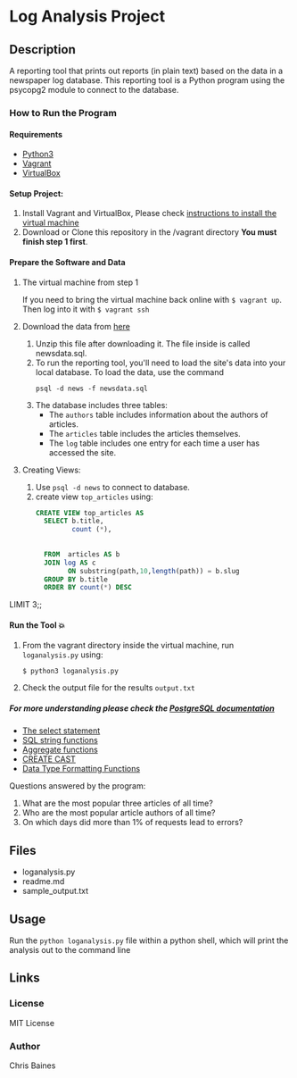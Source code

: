 # Log Analysis Project

## Description
A reporting tool that prints out reports (in plain text) based on the data in a newspaper log database. This reporting tool is a Python program using the psycopg2 module to connect to the database.

### How to Run the Program

#### Requirements
  * [Python3](https://www.python.org/)
  * [Vagrant](https://www.vagrantup.com/)
  * [VirtualBox](https://www.virtualbox.org/)

#### Setup Project:
  1. Install Vagrant and VirtualBox, Please check [instructions to install the virtual machine](https://classroom.udacity.com/courses/ud197/lessons/3423258756/concepts/14c72fe3-e3fe-4959-9c4b-467cf5b7c3a0)
  2. Download or Clone this repository in the /vagrant directory **You must finish step 1 first**.
  #### Prepare the Software and Data
 1. The virtual machine from step 1
 
       If you need to bring the virtual machine back online with `$ vagrant up`. Then log into it with `$ vagrant ssh`
 2. Download the data from [here](https://d17h27t6h515a5.cloudfront.net/topher/2016/August/57b5f748_newsdata/newsdata.zip)
    1. Unzip this file after downloading it. The file inside is called newsdata.sql.
    2. To run the reporting tool, you'll need to load the site's data into your local database. To load the data, use the command 
        ```
        psql -d news -f newsdata.sql
        ```
    3. The database includes three tables:
        - The `authors` table includes information about the authors of articles.
        - The `articles` table includes the articles themselves.
        - The `log` table includes one entry for each time a user has accessed the site.
 3. Creating Views:
    1. Use `psql -d news` to connect to database.
    2. create view `top_articles` using:
        ```sql
        CREATE VIEW top_articles AS
          SELECT b.title,
                 count (*),
               
                 
          FROM  articles AS b
          JOIN log AS c
                ON substring(path,10,length(path)) = b.slug
          GROUP BY b.title
          ORDER BY count(*) DESC
LIMIT 3;;
#### Run the Tool :boom:
1. From the vagrant directory inside the virtual machine, run `loganalysis.py` using: 
    ```
    $ python3 loganalysis.py
    ```
2. Check the output file for the results `output.txt`

##### For more understanding please check the [PostgreSQL documentation](https://www.postgresql.org/docs/current/static/index.html)
- [The select statement](https://www.postgresql.org/docs/9.5/static/sql-select.html)
- [SQL string functions](https://www.postgresql.org/docs/9.5/static/functions-string.html)
- [Aggregate functions](https://www.postgresql.org/docs/9.5/static/functions-aggregate.html)
- [CREATE CAST](https://www.postgresql.org/docs/9.5/static/sql-createcast.html)
- [Data Type Formatting Functions](https://www.postgresql.org/docs/9.5/static/functions-formatting.html)

  


Questions answered by the program:
1. What are the most popular three articles of all time?
2. Who are the most popular article authors of all time?
3. On which days did more than 1% of requests lead to errors?

## Files
- loganalysis.py
- readme.md
- sample_output.txt

## Usage
Run the `python loganalysis.py` file within a python shell, which will print the analysis out to the command line

## Links

### License
MIT License

### Author
Chris Baines
